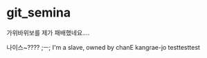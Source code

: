 # git_semina
가위바위보를 제가 패배했네요....


나이스~???? ;ㅡ; I'm a slave, owned by chanE
kangrae-jo testtesttest
